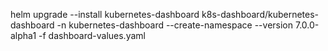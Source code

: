helm upgrade --install  kubernetes-dashboard k8s-dashboard/kubernetes-dashboard -n kubernetes-dashboard --create-namespace --version 7.0.0-alpha1 -f dashboard-values.yaml
